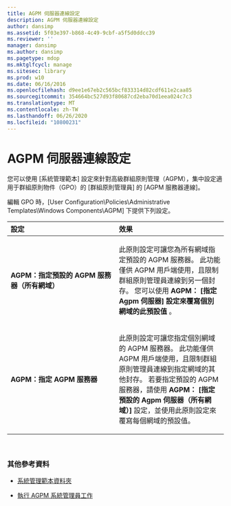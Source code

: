 ```yaml
---
title: AGPM 伺服器連線設定
description: AGPM 伺服器連線設定
author: dansimp
ms.assetid: 5f03e397-b868-4c49-9cbf-a5f5d0ddcc39
ms.reviewer: ''
manager: dansimp
ms.author: dansimp
ms.pagetype: mdop
ms.mktglfcycl: manage
ms.sitesec: library
ms.prod: w10
ms.date: 06/16/2016
ms.openlocfilehash: d9ee1e67eb2c565bcf833314d82cdf611e2caa85
ms.sourcegitcommit: 354664bc527d93f80687cd2eba70d1eea024c7c3
ms.translationtype: MT
ms.contentlocale: zh-TW
ms.lasthandoff: 06/26/2020
ms.locfileid: "10800231"
---
```

# AGPM 伺服器連線設定


您可以使用 [系統管理範本] 設定來針對高級群組原則管理（AGPM），集中設定適用于群組原則物件（GPO）的 [群組原則管理員] 的 [AGPM 服務器連線]。

編輯 GPO 時，[User Configuration\\Policies\\Administrative Templates\\Windows Components\\AGPM] 下提供下列設定。

<table>
<colgroup>
<col width="50%" />
<col width="50%" />
</colgroup>
<thead>
<tr class="header">
<th align="left">設定</th>
<th align="left">效果</th>
</tr>
</thead>
<tbody>
<tr class="odd">
<td align="left"><p><strong>AGPM：指定預設的 AGPM 服務器（所有網域）</strong></p></td>
<td align="left"><p>此原則設定可讓您為所有網域指定預設的 AGPM 服務器。 此功能僅供 AGPM 用戶端使用，且限制群組原則管理員連線到另一個封存。 您可以使用 <strong> AGPM： [指定 Agpm 伺服器] 設定來覆寫個別網域的此預設值 </strong> 。</p></td>
</tr>
<tr class="even">
<td align="left"><p><strong>AGPM：指定 AGPM 服務器</strong></p></td>
<td align="left"><p>此原則設定可讓您指定個別網域的 AGPM 服務器。 此功能僅供 AGPM 用戶端使用，且限制群組原則管理員連線到指定網域的其他封存。 若要指定預設的 AGPM 服務器，請使用 <strong> AGPM： [指定預設的 Agpm 伺服器（所有網域）] </strong> 設定，並使用此原則設定來覆寫每個網域的預設值。</p></td>
</tr>
</tbody>
</table>

 

### 其他參考資料

-   [系統管理範本資料夾](administrative-templates-folder-agpm30ops.md)

-   [執行 AGPM 系統管理員工作](performing-agpm-administrator-tasks-agpm30ops.md)

 

 





